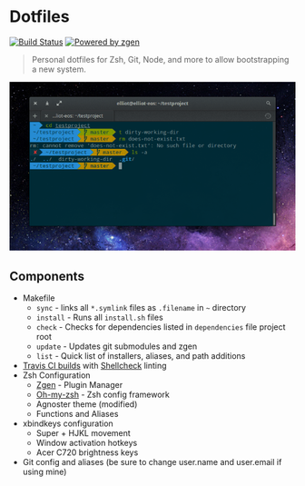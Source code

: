 # Dotfiles 

[![Build Status][tshield]][tlink] [![Powered by zgen][zshield]][zlink]

> Personal dotfiles for Zsh, Git, Node, and more to allow bootstrapping a new system.

![Image](preview.png)

[tshield]: https://img.shields.io/travis/denolfe/dotfiles.svg?style=flat-square
[tlink]: https://travis-ci.org/denolfe/dotfiles
[zlink]: https://github.com/tarjoilija/zgen
[zshield]: https://img.shields.io/badge/powered%20by-zgen-blue.svg?style=flat-square

## Components

- Makefile
  - `sync` - links all `*.symlink` files as `.filename` in `~` directory
  - `install` - Runs all `install.sh` files
  - `check` - Checks for dependencies listed in `dependencies` file project root
  - `update` - Updates git submodules and zgen
  - `list` - Quick list of installers, aliases, and path additions
- [Travis CI builds](https://travis-ci.org/denolfe/dotfiles) with [Shellcheck](http://www.shellcheck.net) linting
- Zsh Configuration
  - [Zgen](https://github.com/tarjoilija/zgen) - Plugin Manager
  - [Oh-my-zsh](https://github.com/robbyrussell/oh-my-zsh) - Zsh config framework
  - Agnoster theme (modified)
  - Functions and Aliases
- xbindkeys configuration
	- Super	+ HJKL movement
  - Window activation hotkeys
  - Acer C720 brightness keys
- Git config and aliases (be sure to change user.name and user.email if using mine)
